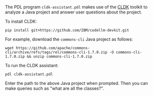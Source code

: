 The PDL program `cldk-assistant.pdl` makes use of the [CLDK](https://github.com/IBM/codellm-devkit) toolkit to analyze a Java project and answer user questions about the project.

To install CLDK:
```
pip install git+https://github.com/IBM/codellm-devkit.git
```

For example, download the `commons-cli` Java project as follows:
```
wget https://github.com/apache/commons-cli/archive/refs/tags/rel/commons-cli-1.7.0.zip -O commons-cli-1.7.0.zip && unzip commons-cli-1.7.0.zip
```

To run the CLDK assistant:
```
pdl cldk-assistant.pdl
```

Enter the path to the above Java project when prompted. Then you can make queries such as "what are all the classes?".